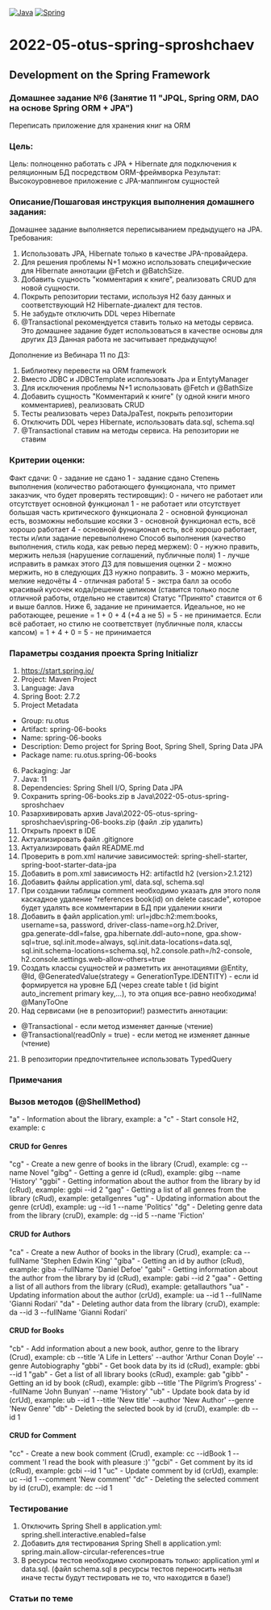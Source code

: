 [![Java](https://img.shields.io/badge/Java-E43222??style=for-the-badge&logo=java&logoColor=FFFFFF)](https://java.com/)
[![Spring](https://img.shields.io/badge/Spring-FFFFFF??style=for-the-badge&logo=Spring)](https://spring.io/)

# 2022-05-otus-spring-sproshchaev
Development on the Spring Framework
-----------------------------------
### Домашнее задание №6 (Занятие 11 "JPQL, Spring ORM, DAO на основе Spring ORM + JPA")
Переписать приложение для хранения книг на ORM

### Цель:
Цель: полноценно работать с JPA + Hibernate для подключения к реляционным БД посредством ORM-фреймворка
Результат: Высокоуровневое приложение с JPA-маппингом сущностей

### Описание/Пошаговая инструкция выполнения домашнего задания:
Домашнее задание выполняется переписыванием предыдущего на JPA.
Требования:

1. Использовать JPA, Hibernate только в качестве JPA-провайдера.
2. Для решения проблемы N+1 можно использовать специфические для Hibernate аннотации @Fetch и @BatchSize.
3. Добавить сущность "комментария к книге", реализовать CRUD для новой сущности.
4. Покрыть репозитории тестами, используя H2 базу данных и соответствующий H2 Hibernate-диалект для тестов.
5. Не забудьте отключить DDL через Hibernate
6. @Transactional рекомендуется ставить только на методы сервиса. 
Это домашнее задание будет использоваться в качестве основы для других ДЗ Данная работа не засчитывает предыдущую!

Дополнение из Вебинара 11 по ДЗ:
1) Библиотеку перевести на ORM framework
2) Вместо JDBC и JDBCTemplate использовать Jpa и EntytyManager
3) Для исключения проблемы N+1 использовать @Fetch и @BathSize
4) Добавить сущность "Комментарий к книге" (у одной книги много комментариев), реализовать CRUD
5) Тесты реализовать через DataJpaTest, покрыть репозитории
6) Отключить DDL через Hibernate, использовать data.sql, schema.sql
7) @Transactional ставим на методы сервиса. На репозитории не ставим

### Критерии оценки:
Факт сдачи:
0 - задание не сдано
1 - задание сдано Степень выполнения (количество работающего функционала, что примет заказчик, что будет проверять тестировщик):
0 - ничего не работает или отсутствует основной функционал
1 - не работает или отсутствует большая часть критического функционала
2 - основной функционал есть, возможны небольшие косяки
3 - основной функционал есть, всё хорошо работает
4 - основной функционал есть, всё хорошо работает, тесты и/или задание перевыполнено Способ выполнения (качество выполнения, стиль кода, как ревью перед мержем):
0 - нужно править, мержить нельзя (нарушение соглашений, публичные поля)
1 - лучше исправить в рамках этого ДЗ для повышения оценки
2 - можно мержить, но в следующих ДЗ нужно поправить.
3 - можно мержить, мелкие недочёты
4 - отличная работа!
5 - экстра балл за особо красивый кусочек кода/решение целиком (ставится только после отличной работы, отдельно не ставится) Статус "Принято" ставится от 6 и выше баллов. Ниже 6, задание не принимается. Идеальное, но не работающее, решение = 1 + 0 + 4 (+4 а не 5) = 5 - не принимается. Если всё работает, но стилю не соответствует (публичные поля, классы капсом) = 1 + 4 + 0 = 5 - не принимается

### Параметры создания проекта Spring Initializr
1. https://start.spring.io/
2. Project: Maven Project
3. Language: Java
4. Spring Boot: 2.7.2
5. Project Metadata
  - Group: ru.otus
  - Artifact: spring-06-books
  - Name: spring-06-books
  - Description: Demo project for Spring Boot, Spring Shell, Spring Data JPA
  - Package name: ru.otus.spring-06-books
6. Packaging: Jar
7. Java: 11
8. Dependencies: Spring Shell I/O, Spring Data JPA
9. Сохранить spring-06-books.zip в Java\2022-05-otus-spring-sproshchaev
10. Разархивировать архив Java\2022-05-otus-spring-sproshchaev\spring-06-books.zip (файл .zip удалить)
11. Открыть проект в IDE
12. Актуализировать файл .gitignore
13. Актуализировать файл README.md
14. Проверить в pom.xml наличие зависимостей: spring-shell-starter, spring-boot-starter-data-jpa
15. Добавить в pom.xml зависимость H2: artifactId h2 (version>2.1.212) 
16. Добавить файлы application.yml, data.sql, schema.sql
17. При создании таблицы comment необходимо указать для этого поля каскадное удаление "references book(id) on delete cascade",
которое будет удалять все комментарии в БД при удалении книги
18. Добавить в файл application.yml: 
      url=jdbc:h2:mem:books, 
      username=sa, password, 
      driver-class-name=org.h2.Driver, 
      gpa.generate-ddl=false, 
      gpa.hibernate.ddl-auto=none, 
      gpa.show-sql=true, 
      sql.init.mode=always,
      sql.init.data-locations=data.sql,
      sql.init.schema-locations=schema.sql,
      h2.console.path=/h2-console,
      h2.console.settings.web-allow-others=true
19. Создать классы сущностей и разметить их аннотациями 
      @Entity, 
      @Id, 
      @GeneratedValue(strategy = GenerationType.IDENTITY) - если id формируется на уровне БД (через 
create table t (id bigint auto_increment primary key,...), то эта опция все-равно необходима!
      @ManyToOne
20. Над сервисами (не в репозитории!) разместить аннотации:
- @Transactional - если метод изменяет данные (чтение)
- @Transactional(readOnly = true) - если метод не изменяет данные (чтение) 
21. В репозитории предпочтительнее использовать TypedQuery

### Примечания

### Вызов методов (@ShellMethod)
"a" - Information about the library, example: a
"c" - Start console H2, example: c
#### CRUD for Genres
"cg" - Create a new genre of books in the library (Crud), example: cg --name Novel
"gibg" - Getting a genre id (cRud), example: gibg --name 'History'
"ggbi" - Getting information about the author from the library by id (cRud), example: ggbi --id 2
"gag" - Getting a list of all genres from the library (cRud), example: getallgenres
"ug" - Updating information about the genre (crUd), example: ug --id 1 --name 'Politics'
"dg" - Deleting genre data from the library (cruD), example: dg --id 5 --name 'Fiction'
#### CRUD for Authors
"ca" - Create a new Author of books in the library (Crud), example: ca --fullName 'Stephen Edwin King'
"giba" - Getting an id by author (cRud), example: giba --fullName 'Daniel Defoe'
"gabi" - Getting information about the author from the library by id (cRud), example: gabi --id 2
"gaa" - Getting a list of all authors from the library (cRud), example: getallauthors
"ua" - Updating information about the author (crUd), example: ua --id 1 --fullName 'Gianni Rodari'
"da" - Deleting author data from the library (cruD), example: da --id 3 --fullName 'Gianni Rodari'
#### CRUD for Books
"cb" - Add information about a new book, author, genre to the library (Crud), example: cb --title 'A Life in Letters' --author 'Arthur Conan Doyle' --genre Autobiography
"gbbi" - Get book data by its id (cRud), example: gbbi --id 1
"gab" - Get a list of all library books (cRud), example: gab
"gibb" - Getting an id by book (cRud), example: gibb --title 'The Pilgrim’s Progress' --fullName 'John Bunyan' --name 'History'
"ub" - Update book data by id (crUd), example: ub --id 1 --title 'New title' --author 'New Author' --genre 'New Genre'
"db" - Deleting the selected book by id (cruD), example: db --id 1
#### CRUD for Comment
"cc" - Create a new book comment (Crud), example: cc --idBook 1 --comment 'I read the book with pleasure :)'
"gcbi" - Get comment by its id (cRud), example: gcbi --id 1
"uc" - Update comment by id (crUd), example: uc --id 1 --comment 'New comment'
"dc" - Deleting the selected comment by id (cruD), example: dc --id 1

### Тестирование
1. Отключить Spring Shell в application.yml: spring.shell.interactive.enabled=false
2. Добавить для тестирования Spring Shell в application.yml: spring.main.allow-circular-references=true
3. В ресурсы тестов необходимо скопировать только: application.yml и data.sql. (файл schema.sql в ресурсы тестов 
переносить нельзя иначе тесты будут тестировать не то, что находится в базе!)   

### Статьи по теме

